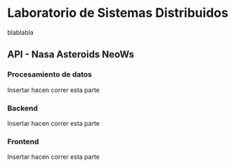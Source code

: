 # Laboratorio de Sistemas Distribuidos
blablabla

## API - Nasa Asteroids NeoWs

### Procesamiento de datos
Insertar hacen correr esta parte

### Backend
Insertar hacen correr esta parte

### Frontend
Insertar hacen correr esta parte
